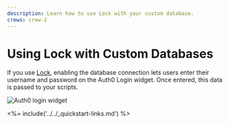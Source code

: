 ```yaml
---
description: Learn how to use Lock with your custom database.
crews: crew-2
---
```

# Using Lock with Custom Databases

If you use [Lock](libraries#lock), enabling the database connection lets users enter their username and password on the Auth0 Login widget. Once entered, this data is passed to your scripts.

![Auth0 login widget](/media/articles/connections/database/mysql/db-connection-widget.png)

<%= include('../../_quickstart-links.md') %>